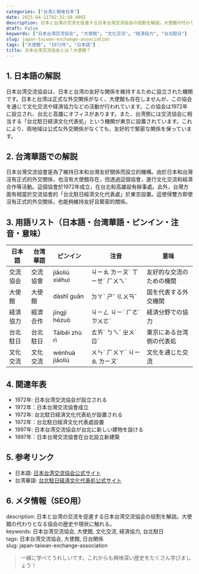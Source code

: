 ```yaml
---
categories: ["台湾と戦後日本"]
date: 2025-04-21T02:32:58.409Z
description: 日本と台湾の交流を促進する日本台湾交流協会の役割を解説。大使館の代わりとなる協会の歴史や現状に触れる。
draft: False
keywords: ["日本台湾交流協会", "大使館", "文化交流", "経済協力", "台北駐日"]
slug: japan-taiwan-exchange-association
tags: ["大使館", "1972年", "日本語"]
title: 日本台湾交流協会とは？大使館？
---
```




## 1. 日本語の解説  
日本台湾交流協会は、日本と台湾の友好な関係を維持するために設立された機関です。日本と台湾は正式な外交関係がなく、大使館も存在しませんが、この協会を通じて文化交流や経済協力などの活動が行われています。この協会は1972年に設立され、台北と高雄にオフィスがあります。また、台湾側には交流協会に相当する「台北駐日経済文化代表処」という機関が東京に設置されています。これにより、両地域は公式な外交関係がなくても、友好的で緊密な関係を保っています。

## 2. 台湾華語での解説  
日本台灣交流協會是為了維持日本和台灣友好關係而設立的機構。由於日本和台灣沒有正式的外交關係，也沒有大使館存在，但透過這個協會，進行文化交流和經濟合作等活動。這個協會於1972年成立，在台北和高雄設有辦事處。此外，台灣方面有相當於交流協會的「台北駐日經濟文化代表處」於東京設置。這使得雙方即使沒有正式的外交關係，也能夠維持友好且緊密的關係。

## 3. 用語リスト（日本語・台湾華語・ピンイン・注音・意味）  
| 日本語       | 台湾華語                  | ピンイン          | 注音       | 意味                         |
|--------------|--------------------------|-----------------|-----------|----------------------------|
| 交流協会     | 交流協會                | jiāoliú xiéhuì  | ㄐㄧㄠ ㄌㄧㄡˊ ㄒㄧㄝˊ ㄏㄨㄟˋ | 友好的な交流のための機関    |
| 大使館       | 大使館                  | dàshǐ guǎn      | ㄉㄚˋ ㄕˇ ㄍㄨㄢˇ     | 国を代表する外交機関        |
| 経済協力     | 經濟合作                | jīngjì hézuò   | ㄐㄧㄥ ㄐㄧˋ ㄏㄜˊ ㄗㄨㄛˋ | 経済分野での協力             |
| 台北駐日     | 台北駐日                | Táiběi zhù rì   | ㄊㄞˊ ㄅㄟˇ ㄓㄨˋ ㄖˋ | 東京にある台湾側の代表処     |
| 文化交流     | 文化交流                | wénhuà jiāoliú | ㄨㄣˊ ㄏㄨㄚˋ ㄐㄧㄠ ㄌㄧㄡˊ | 文化を通じた交流             |

## 4. 関連年表  
- 1972年: 日本台湾交流協会が設立される  
- 1972年：日本台灣交流協會成立
- 1972年: 台北駐日経済文化代表処が設置される  
- 1972年：台北駐日經濟文化代表處設置
- 1997年: 日本台湾交流協会が台北に新しい建物を設ける  
- 1997年：日本台灣交流協會在台北設立新建築

## 5. 参考リンク  
- 日本語: [日本台湾交流協会公式サイト](https://www.koryu.or.jp/)  
- 台湾華語: [台北駐日経済文化代表処公式サイト](https://www.roc-taiwan.org/jp/)

## 6. メタ情報（SEO用）  
description: 日本と台湾の交流を促進する日本台湾交流協会の役割を解説。大使館の代わりとなる協会の歴史や現状に触れる。  
keywords: 日本台湾交流協会, 大使館, 文化交流, 経済協力, 台北駐日  
tags: 日本台湾交流協会, 大使館, 日台関係  
slug: japan-taiwan-exchange-association

> 一緒に学べてうれしいです。これからも興味深い歴史をたくさん学びましょう！